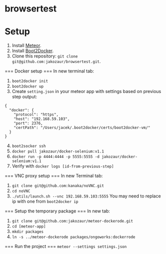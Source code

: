 browsertest
===========


Setup
=====

1. Install [Meteor](https://www.meteor.com/install).
2. Install [Boot2Docker](https://github.com/boot2docker/osx-installer/releases).
3. Clone this repository: `git clone git@github.com:jakozaur/browsertest.git`.

=== Docker setup ===
In new terminal tab:

1. `boot2docker init`
2. `boot2docker up`
3. Create `setting.json` in your meteor app with settings based on previous step output:
```
{
  "docker": {
    "protocol": "https",
    "host": "192.168.59.103",
    "port": 2376,
    "certPath": "/Users/jacek/.boot2docker/certs/boot2docker-vm/"
  }
}

```
4. `boot2socker ssh`
5. `docker pull jakozaur/docker-selenium:v1.1`
6. `docker run -p 4444:4444 -p 5555:5555 -d jakozaur/docker-selenium:v1.1`
7. Verify with `docker logs [id-from-previous-step]`


=== VNC proxy setup ===
In new Terminal tab:

1. `git clone git@github.com:kanaka/noVNC.git`
2. `cd noVNC`
3. `./utils/launch.sh --vnc 192.168.59.103:5555`
  You may need to replace ip with one from `boot2docker ip`

=== Setup the temporary package ===
In new tab:

1. `git clone git@github.com:jakozaur/meteor-dockerode.git`
2. `cd [meteor-app]`
3. `mkdir packages`
4. `ln -s ../meteor-dockerode packages/ongoworks:dockerrode`

=== Run the project ===
`meteor --settings settings.json`
